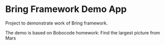 # Bring Framework Demo App
Project to demonstrate work of Bring framework.

The demo is based on Bobocode homework: Find the largest picture from Mars
